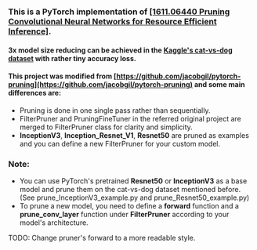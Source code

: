 ### This is a PyTorch implementation of [[1611.06440 Pruning Convolutional Neural Networks for Resource Efficient Inference]](https://arxiv.org/abs/1611.06440).

#### 3x model size reducing can be achieved in the [Kaggle's cat-vs-dog dataset](https://www.kaggle.com/c/dogs-vs-cats/data) with rather tiny accuracy loss.

#### This project was modified from [https://github.com/jacobgil/pytorch-pruning](https://github.com/jacobgil/pytorch-pruning) and some main differences are:
- Pruning is done in one single pass rather than sequentially.
- FilterPruner and PruningFineTuner in the referred original project are merged to FilterPruner class for clarity and simplicity.
- **InceptionV3**, **Inception_Resnet_V1**, **Resnet50** are pruned as examples and you can define a new FilterPruner for your custom model.

### Note:
- You can use PyTorch's pretrained **Resnet50** or **InceptionV3** as a base model and prune them on the cat-vs-dog dataset mentioned before.\
(See prune_InceptionV3_example.py and prune_Resnet50_example.py)
- To prune a new model, you need to define a **forward** function and a **prune_conv_layer** function under **FilterPruner** according to your model's architecture. 


TODO:
Change pruner's forward to a more readable style. 
